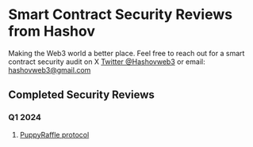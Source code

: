 # Smart Contract Security Reviews from Hashov

Making the Web3 world a better place.
Feel free to reach out for a smart contract security audit on X [Twitter @Hashovweb3](https://twitter.com/Hashovweb3) or email: hashovweb3@gmail.com 

## Completed Security Reviews

### Q1 2024

1. [PuppyRaffle protocol](solo/pdf/puppy-raffle-security-review.pdf)

